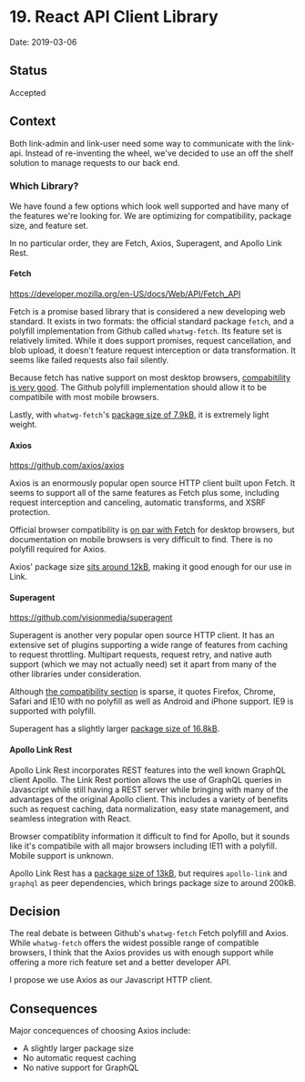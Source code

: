 # 19. React API Client Library

Date: 2019-03-06

## Status

Accepted

## Context

Both link-admin and link-user need some way to communicate with the link-api.  Instead of re-inventing the wheel, we've decided to use an off the shelf solution to manage requests to our back end.

### Which Library?

We have found a few options which look well supported and have many of the features we're looking for.  We are optimizing for compatibility, package size, and feature set.

In no particular order, they are Fetch, Axios, Superagent, and Apollo Link Rest.

#### Fetch

https://developer.mozilla.org/en-US/docs/Web/API/Fetch_API

Fetch is a promise based library that is considered a new developing web standard.  It exists in two formats:  the official standard package `fetch`, and a polyfill implementation from Github called `whatwg-fetch`.  Its feature set is relatively limited. While it does support promises, request cancellation, and blob upload, it doesn't feature request interception or data transformation.  It seems like failed requests also fail silently.

Because fetch has native support on most desktop browsers, [compabitility is very good](https://github.com/github/fetch#browser-support).  The Github polyfill implementation should allow it to be compatibile with most mobile browsers.

Lastly, with `whatwg-fetch`'s [package size of 7.9kB](https://bundlephobia.com/result?p=whatwg-fetch@3.0.0), it is extremely light weight.

#### Axios

https://github.com/axios/axios

Axios is an enormously popular open source HTTP client built upon Fetch.  It seems to support all of the same features as Fetch plus some, including request interception and canceling, automatic transforms, and XSRF protection.

Official browser compatibility is [on par with Fetch](https://github.com/axios/axios#browser-support) for desktop browsers, but documentation on mobile browsers is very difficult to find.  There is no polyfill required for Axios.

Axios' package size [sits around 12kB](https://bundlephobia.com/result?p=axios@0.18.0), making it good enough for our use in Link.

#### Superagent

https://github.com/visionmedia/superagent

Superagent is another very popular open source HTTP client.  It has an extensive set of plugins supporting a wide range of features from caching to request throttling.  Multipart requests, request retry, and native auth support (which we may not actually need) set it apart from many of the other libraries under consideration.

Although [the compatibility section](https://github.com/visionmedia/superagent#supported-browsers-and-node-versions) is sparse, it quotes Firefox, Chrome, Safari and IE10 with no polyfill as well as Android and iPhone support.  IE9 is supported with polyfill.

Superagent has a slightly larger [package size of 16.8kB](https://bundlephobia.com/result?p=superagent@4.1.0).

#### Apollo Link Rest

Apollo Link Rest incorporates REST features into the well known GraphQL client Apollo.  The Link Rest portion allows the use of GraphQL queries in Javascript while still having a REST server while bringing with many of the advantages of the original Apollo client.  This includes a variety of benefits such as request caching, data normalization, easy state management, and seamless integration with React.

Browser compatiblity information it difficult to find for Apollo, but it sounds like it's compatibile with all major browsers including IE11 with a polyfill.  Mobile support is unknown.

Apollo Link Rest has a [package size of 13kB](https://bundlephobia.com/result?p=apollo-link-rest@0.7.0), but requires `apollo-link` and `graphql` as peer dependencies, which brings package size to around 200kB.

## Decision

The real debate is between Github's `whatwg-fetch` Fetch polyfill and Axios.  While `whatwg-fetch` offers the widest possible range of compatible browsers, I think that the Axios provides us with enough support while offering a more rich feature set and a better developer API.

I propose we use Axios as our Javascript HTTP client.

## Consequences

Major concequences of choosing Axios include:

* A slightly larger package size
* No automatic request caching
* No native support for GraphQL
